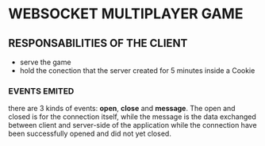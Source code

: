 # WEBSOCKET MULTIPLAYER GAME

## RESPONSABILITIES OF THE CLIENT

- serve the game
- hold the conection that the server created for 5 minutes inside a Cookie

### EVENTS EMITED

there are 3 kinds of events: **open**, **close** and **message**. The open and closed is for the connection itself, while the message is the data exchanged between client and server-side of the application while the connection have been successfully opened and did not yet closed.

